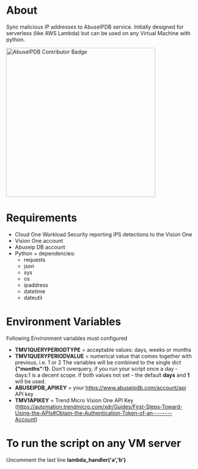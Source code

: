 # About
Sync malicious IP addresses to AbuseIPDB service. Initially designed for serverless (like AWS Lambda) but can be used on any Virtual Machine with python.

<a href="https://www.abuseipdb.com/user/86108" title="AbuseIPDB is an IP address blacklist for webmasters and sysadmins to report IP addresses engaging in abusive behavior on their networks">
	<img src="https://www.abuseipdb.com/contributor/86108.svg" alt="AbuseIPDB Contributor Badge" style="width: 401px;">
</a>

# Requirements

- Cloud One Workload Security reporting IPS detections to the Vision One
- Vision One account
- Abuseip DB account
- Python + dependencies:
  - requests
  - json
  - sys
  - os
  - ipaddress
  - datetime
  - dateutil

# Environment Variables
Following Environment variables must configured
- **TMV1QUERYPERIODTYPE** = acceptable values: days, weeks or months
- **TMV1QUERYPERIODVALUE** = numerical value that comes together with previous, i.e. 1 or 2
The variables will be combined to the single dict **{"months":1}**. Don't overquery, if you run your script once a day - days:1 is a decent scope. If both values not set - the default **days** and **1** will be used.
- **ABUSEIPDB_APIKEY** = your https://www.abuseipdb.com/account/api API key
- **TMV1APIKEY** = Trend Micro Vision One API Key (https://automation.trendmicro.com/xdr/Guides/First-Steps-Toward-Using-the-APIs#Obtain-the-Authentication-Token-of-an--------Account)

# To run the script on any VM server

Uncomment the last line **lambda_handler('a','b')**
